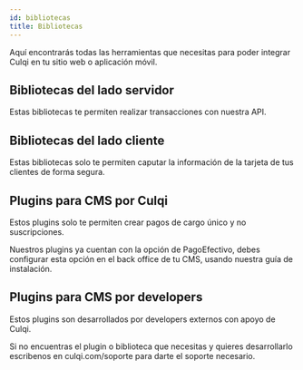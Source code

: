 ```yaml
---
id: bibliotecas
title: Bibliotecas
---
```


Aquí encontrarás todas las herramientas que necesitas para poder integrar Culqi en tu sitio web o aplicación móvil.

## Bibliotecas del lado servidor

Estas bibliotecas te permiten realizar transacciones con nuestra API.

## Bibliotecas del lado cliente

Estas bibliotecas solo te permiten caputar la información de la tarjeta de tus clientes de forma segura.

## Plugins para CMS por Culqi

Estos plugins solo te permiten crear pagos de cargo único y no suscripciones.

Nuestros plugins ya cuentan con la opción de PagoEfectivo, debes configurar esta opción en el back office de tu CMS, usando nuestra guía de instalación.

## Plugins para CMS por developers

Estos plugins son desarrollados por developers externos con apoyo de Culqi.

Si no encuentras el plugin o biblioteca que necesitas y quieres desarrollarlo escribenos en culqi.com/soporte para darte el soporte necesario.